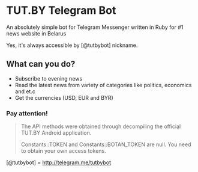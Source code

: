 # TUT.BY Telegram Bot
An absolutely simple bot for Telegram Messenger written in Ruby for #1 news website in Belarus

Yes, it's always accessible by [@tutbybot] nickname.

## What can you do?

  - Subscribe to evening news
  - Read the latest news from variety of categories like politics, economics and et.c
  - Get the currencies (USD, EUR and BYR)

### Pay attention!
> The API methods were obtained through decompiling
> the official TUT.BY Android application.
> 
> Constants::TOKEN and Constants::BOTAN_TOKEN are null. You need to obtain your own access tokens.

[@tutbybot] = <http://telegram.me/tutbybot>